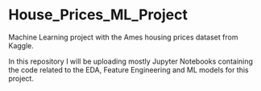 # House_Prices_ML_Project
Machine Learning project with the Ames housing prices dataset from Kaggle.

In this repository I will be uploading mostly Jupyter Notebooks containing the code related to the EDA, Feature Engineering and ML models for this project.

